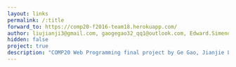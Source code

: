 ```yaml
---
layout: links
permalink: /:title
forward_to: https://comp20-f2016-team18.herokuapp.com/
author: liujianji3@gmail.com, gaogegao32_qq1@outlook.com, Edward.Simendinger@tufts.edu
hidden: false
project: true
description: "COMP20 Web Programming final project by Ge Gao, Jianjie Liu, Ed Simendinger, and John Fairfield-Sonn"
---
```

